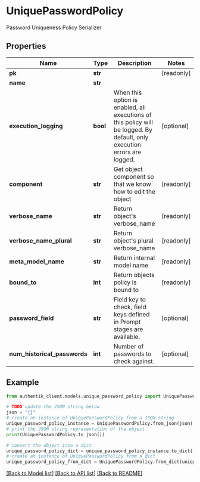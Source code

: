 # UniquePasswordPolicy

Password Uniqueness Policy Serializer

## Properties

Name | Type | Description | Notes
------------ | ------------- | ------------- | -------------
**pk** | **str** |  | [readonly] 
**name** | **str** |  | 
**execution_logging** | **bool** | When this option is enabled, all executions of this policy will be logged. By default, only execution errors are logged. | [optional] 
**component** | **str** | Get object component so that we know how to edit the object | [readonly] 
**verbose_name** | **str** | Return object&#39;s verbose_name | [readonly] 
**verbose_name_plural** | **str** | Return object&#39;s plural verbose_name | [readonly] 
**meta_model_name** | **str** | Return internal model name | [readonly] 
**bound_to** | **int** | Return objects policy is bound to | [readonly] 
**password_field** | **str** | Field key to check, field keys defined in Prompt stages are available. | [optional] 
**num_historical_passwords** | **int** | Number of passwords to check against. | [optional] 

## Example

```python
from authentik_client.models.unique_password_policy import UniquePasswordPolicy

# TODO update the JSON string below
json = "{}"
# create an instance of UniquePasswordPolicy from a JSON string
unique_password_policy_instance = UniquePasswordPolicy.from_json(json)
# print the JSON string representation of the object
print(UniquePasswordPolicy.to_json())

# convert the object into a dict
unique_password_policy_dict = unique_password_policy_instance.to_dict()
# create an instance of UniquePasswordPolicy from a dict
unique_password_policy_from_dict = UniquePasswordPolicy.from_dict(unique_password_policy_dict)
```
[[Back to Model list]](../README.md#documentation-for-models) [[Back to API list]](../README.md#documentation-for-api-endpoints) [[Back to README]](../README.md)


